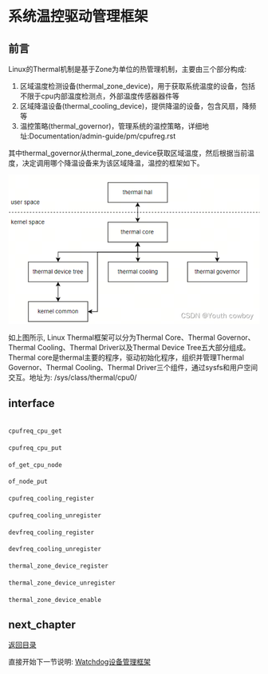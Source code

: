 # 系统温控驱动管理框架

## 前言

Linux的Thermal机制是基于Zone为单位的热管理机制，主要由三个部分构成:

1. 区域温度检测设备(thermal_zone_device)，用于获取系统温度的设备，包括不限于cpu内部温度检测点，外部温度传感器器件等
2. 区域降温设备(thermal_cooling_device)，提供降温的设备，包含风扇，降频等
3. 温控策略(thermal_governor)，管理系统的温控策略，详细地址:Documentation/admin-guide/pm/cpufreg.rst

其中thermal_governor从thermal_zone_device获取区域温度，然后根据当前温度，决定调用哪个降温设备来为该区域降温，温控的框架如下。

![image](./image/ch03-14-01.png)

如上图所示, Linux Thermal框架可以分为Thermal Core、Thermal Governor、Thermal Cooling、Thermal Driver以及Thermal Device Tree五大部分组成。Thermal core是thermal主要的程序，驱动初始化程序，组织并管理Thermal Governor、Thermal Cooling、Thermal Driver三个组件，通过sysfs和用户空间交互。地址为: /sys/class/thermal/cpu0/

## interface

```c

cpufreq_cpu_get

cpufreq_cpu_put

of_get_cpu_node

of_node_put

cpufreq_cooling_register

cpufreq_cooling_unregister

devfreq_cooling_register

devfreq_cooling_unregister

thermal_zone_device_register

thermal_zone_device_unregister

thermal_zone_device_enable
```

## next_chapter

[返回目录](../README.md)

直接开始下一节说明: [Watchdog设备管理框架](./ch03-15.wdt.md)
